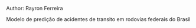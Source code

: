 Author: Rayron Ferreira

Modelo de predição de acidentes de transito em rodovias federais do Brasil
